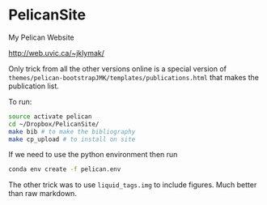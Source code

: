 # PelicanSite
My Pelican Website

http://web.uvic.ca/~jklymak/

Only trick from all the other versions online is a special version of `themes/pelican-bootstrapJMK/templates/publications.html` that makes the publication list.

To run:
```bash
source activate pelican
cd ~/Dropbox/PelicanSite/
make bib # to make the bibliography
make cp_upload # to install on site
```

If we need to use the python environment then run
```bash
conda env create -f pelican.env
```

The other trick was to use `liquid_tags.img` to include figures.  Much better than raw markdown.  
